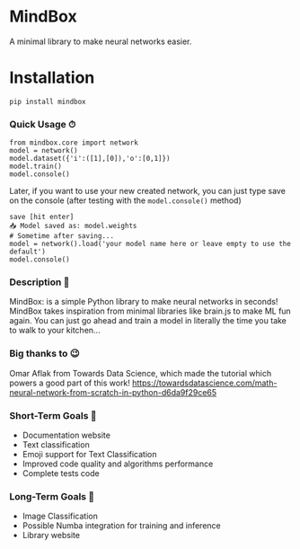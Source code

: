 # MindBox
A minimal library to make neural networks easier.

# Installation
```
pip install mindbox
```

### Quick Usage ⏱
```
from mindbox.core import network
model = network()
model.dataset({'i':([1],[0]),'o':[0,1]})
model.train()
model.console()
```
Later, if you want to use your new created network, you can just type save on the console (after testing with the `model.console()` method)
```
save [hit enter]
📥 Model saved as: model.weights
# Sometime after saving...
model = network().load('your model name here or leave empty to use the default')
model.console()
```

### Description 📄
MindBox: is a simple Python library to make neural networks in seconds!
MindBox takes inspiration from minimal libraries like brain.js to make ML fun again. You can just go ahead and train a model in literally the time you take to walk to your kitchen...

### Big thanks to 😉
Omar Aflak from Towards Data Science, which made the tutorial which powers a good part of this work! https://towardsdatascience.com/math-neural-network-from-scratch-in-python-d6da9f29ce65

### Short-Term Goals 🎯
- Documentation website
- Text classification
- Emoji support for Text Classification
- Improved code quality and algorithms performance
- Complete tests code

### Long-Term Goals 🎯
- Image Classification
- Possible Numba integration for training and inference
- Library website
